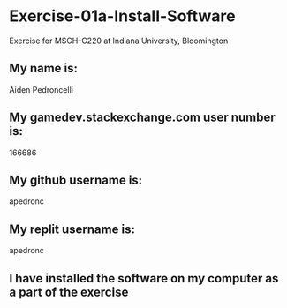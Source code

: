 # Exercise-01a-Install-Software

Exercise for MSCH-C220 at Indiana University, Bloomington

## My name is:
Aiden Pedroncelli

## My gamedev.stackexchange.com user number is:
166686

## My github username is:
apedronc

## My replit username is:
apedronc

## I have installed the software on my computer as a part of the exercise
```
